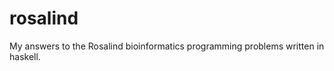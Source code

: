 rosalind
========

My answers to the Rosalind bioinformatics programming problems written in haskell. 
